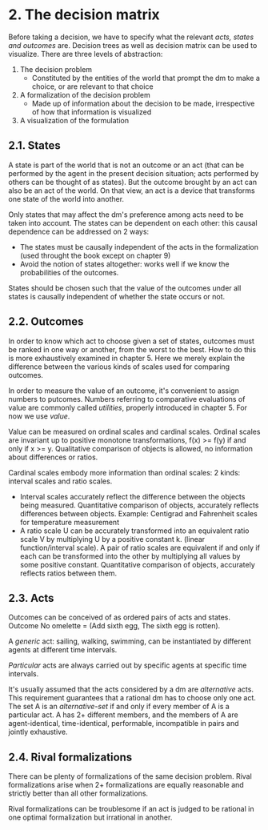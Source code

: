 # 2. The decision matrix

Before taking a decision, we have to specify what the relevant *acts, states and outcomes* are. Decision trees as well as decision matrix can be used to visualize. There are three levels of abstraction:

1. The decision problem
    * Constituted by the entities of the world that prompt the dm to make a choice, or are relevant to that choice
2. A formalization of the decision problem
    * Made up of information about the decision to be made, irrespective of how that information is visualized
3. A visualization of the formulation

## 2.1. States

A state is part of the world that is not an outcome or an act (that can be performed by the agent in the present decision situation; acts performed by others can be thought of as states). But the outcome brought by an act can also be an act of the world. On that view, an act is a device that transforms one state of the world into another.

Only states that may affect the dm's preference among acts need to be taken into account. The states can be dependent on each other: this causal dependence can be addressed on 2 ways:

* The states must be causally independent of the acts in the formalization (used throught the book except on chapter 9)
* Avoid the notion of states altogether: works well if we know the probabilities of the outcomes.

States should be chosen such that the value of the outcomes under all states is causally independent of whether the state occurs or not.

## 2.2. Outcomes

In order to know which act to choose given a set of states, outcomes must be ranked in one way or another, from the worst to the best. How to do this is more exhaustively examined in chapter 5. Here we merely explain the difference between the various kinds of scales used for comparing outcomes.

In order to measure the value of an outcome, it's convenient to assign numbers to putcomes. Numbers referring to comparative evaluations of value are commonly called *utilities*, properly introduced in chapter 5. For now we use *value*.

Value can be measured on ordinal scales and cardinal scales. Ordinal scales are invariant up to positive monotone transformations, f(x) >= f(y) if and only if x >= y. Qualitative comparison of objects is allowed, no information about differences or ratios.

Cardinal scales embody more information than ordinal scales: 2 kinds: interval scales and ratio scales. 

* Interval scales accurately reflect the difference between the objects being measured. Quantitative comparison of objects, accurately reflects differences between objects. Example: Centigrad and Fahrenheit scales for temperature measurement
* A ratio scale U can be accurately transformed into an equivalent ratio scale V by multiplying U by a positive constant k. (linear function/interval scale). A pair of ratio scales are equivalent if and only if each can be transformed into the other by multiplying all values by some positive constant. Quantitative comparison of objects, accurately reflects ratios between them.

## 2.3. Acts

Outcomes can be conceived of as ordered pairs of acts and states. Outcome No omelette = (Add sixth egg, The sixth egg is rotten).

A *generic* act: sailing, walking, swimming, can be instantiated by different agents at different time intervals.

*Particular* acts are always carried out by specific agents at specific time intervals.

It's usually assumed that the acts considered by a dm are *alternative* acts. This requirement guarantees that a rational dm has to choose only one act. The set A is an *alternative-set* if and only if every member of A is a particular act. A has 2+ different members, and the members of A are agent-identical, time-identical, performable, incompatible in pairs and jointly exhaustive.

## 2.4. Rival formalizations

There can be plenty of formalizations of the same decision problem. Rival formalizations arise when 2+ formalizations are equally reasonable and strictly better than all other formalizations.

Rival formalizations can be troublesome if an act is judged to be rational in one optimal formalization but irrational in another.
